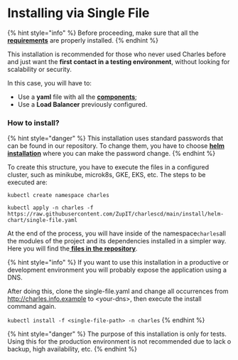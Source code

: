 # Installing via Single File

{% hint style="info" %}
Before proceeding, make sure that all the [**requirements**](./#requirements) are properly installed.
{% endhint %}

This installation is recommended for those who never used Charles before and just want the **first contact in a testing environment**, without looking for scalability or security.

In this case, you will have to:

* Use a **yaml** file with all the [**components**](https://docs.charlescd.io/get-started/installing-charles#components);
* Use a **Load Balancer** previously configured.

### How to install? 

{% hint style="danger" %}
This installation uses standard passwords that can be found in our repository. To change them, you have to choose [**helm installation**](installing-via-helm.md) where you can make the password change. 
{% endhint %}

To create this structure, you have to execute the files in a configured cluster, such as minikube, microk8s, GKE, EKS, etc. The steps to be executed are:

```text
kubectl create namespace charles

kubectl apply -n charles -f https://raw.githubusercontent.com/ZupIT/charlescd/main/install/helm-chart/single-file.yaml
```

At the end of the process, you will have inside of the namespace`charles`all the modules of the project and its dependencies installed in a simpler way. Here you will find the[ **files in the repository**](https://raw.githubusercontent.com/ZupIT/charlescd/master/install/helm-chart/single-file.yaml). 

{% hint style="info" %}
If you want to use this installation in a productive or development environment you will probably expose the application using a DNS.

After doing this, clone the single-file.yaml and change all occurrences from http://charles.info.example to &lt;your-dns&gt;, then execute the install command again.

 `kubectl install -f <single-file-path> -n charles`
{% endhint %}

{% hint style="danger" %}
The purpose of this installation is only for tests. Using this for the production environment is not recommended due to lack o backup, high availability, etc.
{% endhint %}

